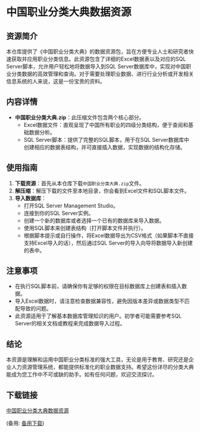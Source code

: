 # 中国职业分类大典数据资源

## 资源简介

本仓库提供了《中国职业分类大典》的数据资源包，旨在方便专业人士和研究者快速获取并应用职业分类信息。此资源包含了详细的Excel数据表以及对应的SQL Server脚本，允许用户轻松地将数据导入到SQL Server数据库中，实现对中国职业分类数据的高效管理和查询。对于需要处理职业数据、进行行业分析或开发相关信息系统的人来说，这是一份宝贵的资料。

## 内容详情

- **中国职业分类大典.zip**：此压缩文件包含两个核心部分。
    - Excel数据文件：直观呈现了中国所有职业的四级分类结构，便于查阅和基础数据分析。
    - SQL Server脚本：提供了完整的SQL脚本，用于在SQL Server数据库中创建相应的数据表结构，并可直接插入数据，实现数据的结构化存储。

## 使用指南

1. **下载资源**：首先从本仓库下载`中国职业分类大典.zip`文件。
2. **解压缩**：解压下载的文件至本地目录，你会看到Excel文件和SQL脚本文件。
3. **导入数据库**：
    - 打开SQL Server Management Studio。
    - 连接到你的SQL Server实例。
    - 创建一个新的数据库或者选择一个已有的数据库来导入数据。
    - 使用SQL脚本来创建表结构（打开脚本文件并执行）。
    - 根据脚本提示或自行操作，将Excel数据导出为CSV格式（如果脚本不直接支持Excel导入的话），然后通过SQL Server的导入向导将数据导入新创建的表中。
    
## 注意事项

- 在执行SQL脚本前，请确保你有足够的权限在目标数据库上创建表和插入数据。
- 导入Excel数据时，请注意检查数据兼容性，避免因版本差异或数据类型不匹配导致的问题。
- 此资源适用于了解基本数据库管理知识的用户。初学者可能需要参考SQL Server的相关文档或教程来完成数据导入过程。

## 结论

本资源是理解和运用中国职业分类标准的强大工具，无论是用于教育、研究还是企业人力资源管理系统，都能提供标准化的职业数据支持。希望这份详尽的分类大典能成为您工作中不可或缺的助手。如有任何问题，欢迎交流探讨。

## 下载链接
[中国职业分类大典数据资源](https://pan.quark.cn/s/086e89b891cc) 

(备用: [备用下载](https://pan.baidu.com/s/1uLJFnqh3ukJLWolFrA0vfg?pwd=1234))
